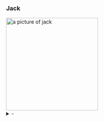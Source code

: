 ### Jack
<img src="https://i.imgur.com/SXj4IeS.png" alt="a picture of jack" height="250">

<details>
  <summary>-</summary>
  agh
</details>
